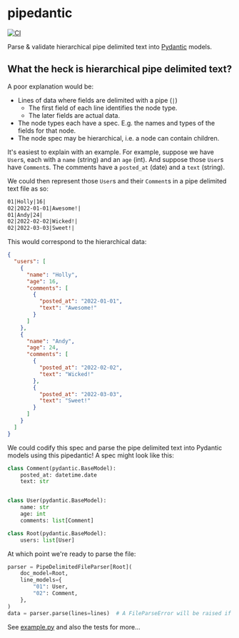 # pipedantic

[![CI](https://github.com/Peter554/pipedantic/actions/workflows/ci.yml/badge.svg)](https://github.com/Peter554/pipedantic/actions/workflows/ci.yml)

Parse & validate hierarchical pipe delimited text into [Pydantic](https://github.com/pydantic/pydantic) models.

## What the heck is hierarchical pipe delimited text?

A poor explanation would be:

* Lines of data where fields are delimited with a pipe (`|`)
  * The first field of each line identifies the node type.
  * The later fields are actual data.
* The node types each have a spec. E.g. the names and types of the fields for that node.
* The node spec may be hierarchical, i.e. a node can contain children.

It's easiest to explain with an example. For example, suppose we have `User`s, each with a `name` (string) and an `age` (int). 
And suppose those `User`s have `Comment`s. The comments have a `posted_at` (date) and a `text` (string).

We could then represent those `User`s and their `Comment`s in a pipe delimited text file as so:

```txt
01|Holly|16|
02|2022-01-01|Awesome!|
01|Andy|24|
02|2022-02-02|Wicked!|
02|2022-03-03|Sweet!|
```

This would correspond to the hierarchical data:

```json
{
  "users": [
    {
      "name": "Holly",
      "age": 16,
      "comments": [
        {
          "posted_at": "2022-01-01",
          "text": "Awesome!"
        }
      ]
    },
    {
      "name": "Andy",
      "age": 24,
      "comments": [
        {
          "posted_at": "2022-02-02",
          "text": "Wicked!"
        },
        {
          "posted_at": "2022-03-03",
          "text": "Sweet!"
        }
      ]
    }
  ]
}
```

We could codify this spec and parse the pipe delimited text into Pydantic models using this pipedantic!
A spec might look like this:

```py
class Comment(pydantic.BaseModel):
    posted_at: datetime.date
    text: str


class User(pydantic.BaseModel):
    name: str
    age: int
    comments: list[Comment]

class Root(pydantic.BaseModel):
    users: list[User]
```

At which point we're ready to parse the file:

```py
parser = PipeDelimitedFileParser[Root](
    doc_model=Root,
    line_models={
        "01": User,
        "02": Comment,
    },
)
data = parser.parse(lines=lines)  # A FileParseError will be raised if the file is invalid
```

See [example.py](/example.py) and also the tests for more...
